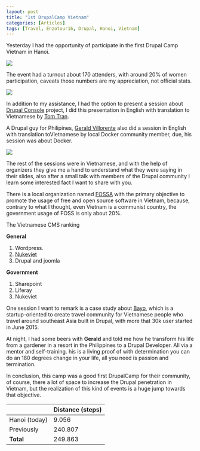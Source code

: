 ```yaml
---
layout: post
title: "1st DrupalCamp Vietnam"
categories: [Articles]
tags: [Travel, Enzotour16, Drupal, Hanoi, Vietnam]
---
```

Yesterday I had the opportunity of participate in the first Drupal Camp Vietnam in Hanoi.

<img style="margin-right: 20px;" src="{{site.url }}/assets/img/drupalcampvn.jpg"/>

The event had a turnout about 170 attenders, with around 20% of women participation, caveats those numbers are my appreciation, not official stats.

<img style="margin-right: 20px;" src="{{site.url }}/assets/img/drupacampvn-program.jpg"/>

In addition to my assistance, I had the option to present a session about [Drupal Console](http://drupalconsole.com) project, I did this presentation in English with translation to Vietnamese by [Tom Tran](http://twitter.com/webtomme).

A Drupal guy for Philipines, [Gerald Villorente](https://www.drupal.org/u/geraldvillorente) also did a session in English with translation toVietnamese by local Docker community member, due, his session was about Docker.

<img style="margin-right: 20px;" src="{{site.url }}/assets/img/gerald-docker.jpg"/> 

The rest of the sessions were in Vietnamese, and with the help of organizers they give me a hand to understand what they were saying in their slides, also after a small talk with members of the Drupal community I learn some interested fact I want to share with you.

There is a local organization named [FOSSA](http://vfossa.vn) with the primary objective to promote the usage of free and open source software in  Vietnam, because, contrary to what I thought, even Vietnam is a communist country, the government usage of FOSS is only about 20%.

The Vietnamese CMS ranking

**General**

1. Wordpress.
2. [Nukeviet](https://nukeviet.vn/) 
3. Drupal and joomla 

**Government**

1. Sharepoint 
2. Liferay 
3. Nukeviet

One session I want to remark is a case study about [Bayo](http://bayo.vn), which is a startup-oriented to create travel community for Vietnamese people who travel around southeast Asia built in Drupal, with more that 30k user started in June 2015.

At night, I had some beers with **Gerald** and told me how he transform his life from a gardener in a resort in the Philippines to a Drupal Developer. All via a mentor and self-training. his is a living proof of with determination you can do an 180 degrees change in your life, all you need is passion and termination.

In conclusion, this camp was a good first DrupalCamp for their community, of course, there a lot of space to increase the Drupal penetration in Vietnam, but the realization of this kind of events is a huge jump towards that objective.


|  | Distance (steps) |
|---|---|
| Hanoi (today) |  9.056|
| Previously  | 240.807 |
| **Total**  | 249.863 | 